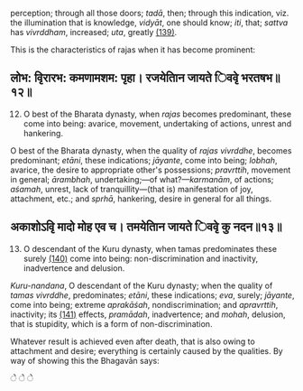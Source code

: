 perception; through all those doors; *tadā*, then; through this indication, viz. the illumination that is knowledge, *vidyāt*, one should know; *iti*, that; *sattva* has *vivrddham*, increased; *uta*, greatly [\(139\)](#page--1-0).

This is the characteristics of rajas when it has become prominent:

## लोभ: वृिरारभ: कमणामशम: पृहा। रजयेतािन जायते िववृे भरतषभ॥१२॥

12. O best of the Bharata dynasty, when *rajas* becomes predominant, these come into being: avarice, movement, undertaking of actions, unrest and hankering.

O best of the Bharata dynasty, when the quality of *rajas vivrddhe*, becomes predominant; *etāni*, these indications; *jāyante*, come into being; *lobhah*, avarice, the desire to appropriate other's possessions; *pravrttih*, movement in general; *ārambhah*, undertaking;—of what?—*karmanām*, of actions; *aśamah*, unrest, lack of tranquillity—(that is) manifestation of joy, attachment, etc.; and *sprhā*, hankering, desire in general for all things.

## अकाशोऽवृि मादो मोह एव च। तमयेतािन जायते िववृे कु नदन॥१३॥

13. O descendant of the Kuru dynasty, when tamas predominates these surely [\(140\)](#page--1-1) come into being: non-discrimination and inactivity, inadvertence and delusion.

*Kuru-nandana*, O descendant of the Kuru dynasty; when the quality of *tamas vivrddhe*, predominates; *etāni*, these indications; *eva*, surely; *jāyante*, come into being; extreme *aprakāśah*, nondiscrimination; and *apravrttih*, inactivity; its [\(141\)](#page--1-2) effects, *pramādah*, inadvertence; and *mohah*, delusion, that is stupidity, which is a form of non-discrimination.

Whatever result is achieved even after death, that is also owing to attachment and desire; everything is certainly caused by the qualities. By way of showing this the Bhagavān says:

े े े